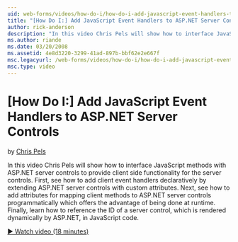 ```yaml
---
uid: web-forms/videos/how-do-i/how-do-i-add-javascript-event-handlers-to-aspnet-server-controls
title: "[How Do I:] Add JavaScript Event Handlers to ASP.NET Server Controls | Microsoft Docs"
author: rick-anderson
description: "In this video Chris Pels will show how to interface JavaScript methods with ASP.NET server controls to provide client side functionality for the server contr..."
ms.author: riande
ms.date: 03/20/2008
ms.assetid: 4e8d3220-3299-41ad-897b-bbf62e2e667f
msc.legacyurl: /web-forms/videos/how-do-i/how-do-i-add-javascript-event-handlers-to-aspnet-server-controls
msc.type: video
---
```

# [How Do I:] Add JavaScript Event Handlers to ASP.NET Server Controls

by [Chris Pels](https://twitter.com/chrispels)

In this video Chris Pels will show how to interface JavaScript methods with ASP.NET server controls to provide client side functionality for the server controls. First, see how to add client event handlers declaratively by extending ASP.NET server controls with custom attributes. Next, see how to add attributes for mapping client methods to ASP.NET server controls programmatically which offers the advantage of being done at runtime. Finally, learn how to reference the ID of a server control, which is rendered dynamically by ASP.NET, in JavaScript code.

[&#9654; Watch video (18 minutes)](https://channel9.msdn.com/Blogs/ASP-NET-Site-Videos/how-do-i-add-javascript-event-handlers-to-aspnet-server-controls)
